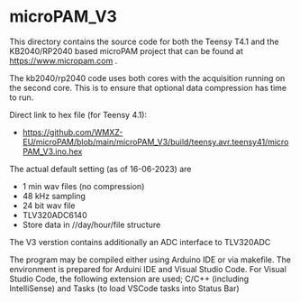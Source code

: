 # microPAM_V3
 
 This directory contains the source code for both the Teensy T4.1 and the KB2040/RP2040 based microPAM project that 
 can be found at https://www.micropam.com .
 
 The kb2040/rp2040 code uses both cores with the acquisition running on the second core. 
 This is to ensure that optional data compression has time to run.

 Direct link to hex file (for Teensy 4.1): 
 - https://github.com/WMXZ-EU/microPAM/blob/main/microPAM_V3/build/teensy.avr.teensy41/microPAM_V3.ino.hex

 The actual default setting (as of 16-06-2023) are
 - 1 min wav files (no compression)
 - 48 kHz sampling 
 - 24 bit wav file
 - TLV320ADC6140 
 - Store data in //day/hour/file structure 

 The V3 verstion contains additionally an ADC interface to TLV320ADC

 The program may be compiled either using Arduino IDE or via makefile. The environment is prepared for Arduini IDE and Visual Studio Code. For Visual Studio Code, the following extension are used; C/C++ (including IntelliSense) and Tasks (to load VSCode tasks into Status Bar)
 